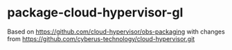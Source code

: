 # package-cloud-hypervisor-gl
Based on https://github.com/cloud-hypervisor/obs-packaging with changes from https://github.com/cyberus-technology/cloud-hypervisor.git
